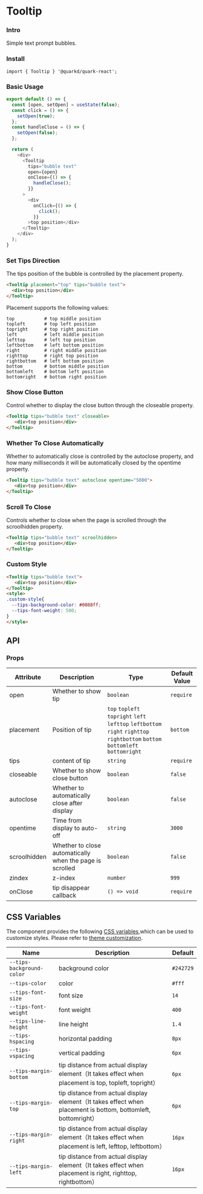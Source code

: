 # Tooltip

### Intro

Simple text prompt bubbles.

### Install

```tsx
import { Tooltip } '@quarkd/quark-react';
```

### Basic Usage
```js
export default () => {
  const [open, setOpen] = useState(false);
  const click = () => {
    setOpen(true);
  };
  const handleClose = () => {
    setOpen(false);
  };

  return (
    <div>
      <Tooltip
        tips="bubble text"
        open={open}
        onClose={() => {
          handleClose();
        }}
      >
        <div
          onClick={() => {
            click();
          }}
        >top position</div>
      </Tooltip>
    </div>
  );
}

```

### Set Tips Direction

The tips position of the bubble is controlled by the placement property.

```html
<Tooltip placement="top" tips="bubble text">
  <div>top position</div>
</Tooltip>
```

Placement supports the following values:
```tsx
top           # top middle position
topleft       # top left position
topright      # top right position
left          # left middle position
lefttop       # left top position
leftbottom    # left bottom position
right         # right middle position
righttop      # right top position
rightbottom   # left bottom position
bottom        # bottom middle position
bottomleft    # bottom left position
bottomright   # bottom right position
```

### Show Close Button

Control whether to display the close button through the closeable property.
```html
<Tooltip tips="bubble text" closeable>
   <div>top position</div>
</Tooltip>
```

### Whether To Close Automatically

Whether to automatically close is controlled by the autoclose property, and how many milliseconds it will be automatically closed by the opentime property.

```html
<Tooltip tips="bubble text" autoclose opentime="5000">
   <div>top position</div>
</Tooltip>
```

### Scroll To Close

Controls whether to close when the page is scrolled through the scroolhidden property.

```html
<Tooltip tips="bubble text" scroolhidden>
   <div>top position</div>
</Tooltip>
```

### Custom Style

```html
<Tooltip tips="bubble text">
   <div>top position</div>
</Tooltip>
<style>
.custom-style{
  --tips-background-color: #0088ff;
  --tips-font-weight: 500;
}
</style>
```

## API

### Props

| Attribute     | Description                      | Type   | Default Value    |
|---------------|----------------------------------|--------|------------------|
| open          | Whether to show tip | `boolean` |  `require` |
| placement     | Position of tip |  `top`  `topleft`  `topright` `left` `lefttop` `leftbottom` `right` `righttop` `rightbottom`   `bottom` `bottomleft` `bottomright`  | `bottom`  |
| tips          | content of tip        | `string ` | `require` |
| closeable     | Whether to show close button   | `boolean` |`false` |
| autoclose     | Whether to automatically close after display  | `boolean` | `false`|
| opentime      | Time from display to auto-off     | `string` | `3000` |
| scroolhidden  | Whether to close automatically when the page is scrolled  | `boolean` | `false` |
| zindex        | z-index   | `number` | `999`  |
| onClose       | tip disappear callback |  `() => void`  | `require` |


## CSS Variables

The component provides the following [CSS variables](https://developer.mozilla.org/zh-CN/docs/Web/CSS/Using_CSS_custom_properties),which can be used to customize styles. Please refer to [theme customization](#/zh-CN/guide/theme).

| Name                      | Description                         | Default         |
| ------------------------- | ----------------------------------- | --------------- |
| `--tips-background-color` | background color                    | `#242729`       |
| `--tips-color`            | color                               | `#fff`          |
| `--tips-font-size`        | font size                           | `14`            |
| `--tips-font-weight`      |  font weight                        | `400`           |
| `--tips-line-height`      | line height                         | `1.4`           |
| `--tips-hspacing`         | horizontal padding                  | `8px`           |
| `--tips-vspacing`         | vertical padding                    | `6px`           |
| `--tips-margin-bottom`    | tip distance from actual display element（It takes effect when placement is top, topleft, topright） | `6px` |
| `--tips-margin-top`       | tip distance from actual display element（It takes effect when placement is bottom, bottomleft, bottomright）   | `6px` |
| `--tips-margin-right`     | tip distance from actual display element（It takes effect when placement is left, lefttop, leftbottom） | `16px` |
| `--tips-margin-left`      | tip distance from actual display element（It takes effect when placement is right, righttop, rightbottom） | `16px` |



